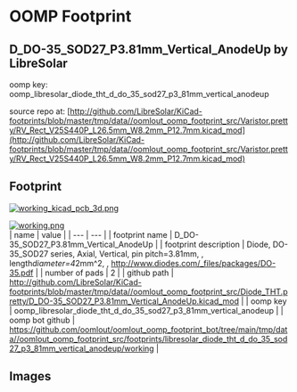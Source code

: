 # OOMP Footprint  
## D_DO-35_SOD27_P3.81mm_Vertical_AnodeUp  by LibreSolar  
  
oomp key: oomp_libresolar_diode_tht_d_do_35_sod27_p3_81mm_vertical_anodeup  
  
source repo at: [http://github.com/LibreSolar/KiCad-footprints/blob/master/tmp/data//oomlout_oomp_footprint_src/Varistor.pretty/RV_Rect_V25S440P_L26.5mm_W8.2mm_P12.7mm.kicad_mod](http://github.com/LibreSolar/KiCad-footprints/blob/master/tmp/data//oomlout_oomp_footprint_src/Varistor.pretty/RV_Rect_V25S440P_L26.5mm_W8.2mm_P12.7mm.kicad_mod)  
## Footprint  
  
[![working_kicad_pcb_3d.png](working_kicad_pcb_3d_600.png)](working_kicad_pcb_3d.png)  
  
[![working.png](working_600.png)](working.png)  
| name | value | 
| --- | --- | 
| footprint name | D_DO-35_SOD27_P3.81mm_Vertical_AnodeUp | 
| footprint description | Diode, DO-35_SOD27 series, Axial, Vertical, pin pitch=3.81mm, , length*diameter=4*2mm^2, , http://www.diodes.com/_files/packages/DO-35.pdf | 
| number of pads | 2 | 
| github path | http://github.com/LibreSolar/KiCad-footprints/blob/master/tmp/data//oomlout_oomp_footprint_src/Diode_THT.pretty/D_DO-35_SOD27_P3.81mm_Vertical_AnodeUp.kicad_mod | 
| oomp key | oomp_libresolar_diode_tht_d_do_35_sod27_p3_81mm_vertical_anodeup | 
| oomp bot github | https://github.com/oomlout/oomlout_oomp_footprint_bot/tree/main/tmp/data//oomlout_oomp_footprint_src/footprints/libresolar_diode_tht_d_do_35_sod27_p3_81mm_vertical_anodeup/working | 
## Images  
